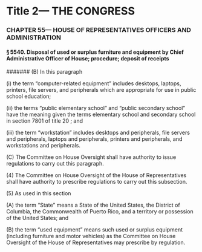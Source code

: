 
# Title 2— THE CONGRESS
### CHAPTER 55— HOUSE OF REPRESENTATIVES OFFICERS AND ADMINISTRATION
#### § 5540. Disposal of used or surplus furniture and equipment by Chief Administrative Officer of House; procedure; deposit of receipts
####### (B) In this paragraph

(i) the term “computer-related equipment” includes desktops, laptops, printers, file servers, and peripherals which are appropriate for use in public school education;

(ii) the terms “public elementary school” and “public secondary school” have the meaning given the terms elementary school and secondary school in section 7801 of title 20 ; and

(iii) the term “workstation” includes desktops and peripherals, file servers and peripherals, laptops and peripherals, printers and peripherals, and workstations and peripherals.

(C) The Committee on House Oversight shall have authority to issue regulations to carry out this paragraph.

(4) The Committee on House Oversight of the House of Representatives shall have authority to prescribe regulations to carry out this subsection.

(5) As used in this section

(A) the term “State” means a State of the United States, the District of Columbia, the Commonwealth of Puerto Rico, and a territory or possession of the United States; and

(B) the term “used equipment” means such used or surplus equipment (including furniture and motor vehicles) as the Committee on House Oversight of the House of Representatives may prescribe by regulation.
